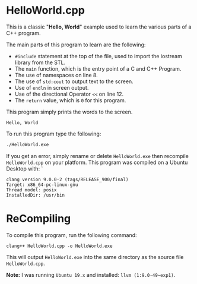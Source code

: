 # HelloWorld.cpp

This is a classic "**Hello, World**" example used to learn the various parts of a C++ program.

The main parts of this program to learn are the following:

- `#include` statement at the top of the file, used to import the iostream library from the STL.
- The `main` function, which is the entry point of a C and C++ Program. 
- The use of namespaces on line 8.
- The use of `std:cout` to output text to the screen.
- Use of `endln` in screen output.
- Use of the directional Operator `<<` on line 12.
- The `return` value, which is `0` for this program.

This program simply prints the words to the screen. 
```
Hello, World
``` 

To run this program type the following:
``` bash 
./HelloWorld.exe
```

If you get an error, simply rename or delete `HelloWorld.exe` then recompile `HelloWorld.cpp` on your platform. This program was compiled on a Ubuntu Desktop with: `
```
clang version 9.0.0-2 (tags/RELEASE_900/final)
Target: x86_64-pc-linux-gnu
Thread model: posix
InstalledDir: /usr/bin
```

# ReCompiling
To compile this program, run the following command:
```
clang++ HelloWorld.cpp -o HelloWorld.exe
```


This will output `HelloWorld.exe` into the same directory as the source file `HelloWorld.cpp`.

**Note:** I was running `Ubuntu 19.x` and installed: `llvm (1:9.0-49~exp1)`.
